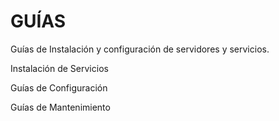 # GUÍAS
Guías de Instalación y configuración de servidores y servicios.

Instalación de Servicios

Guías de Configuración

Guías de Mantenimiento


